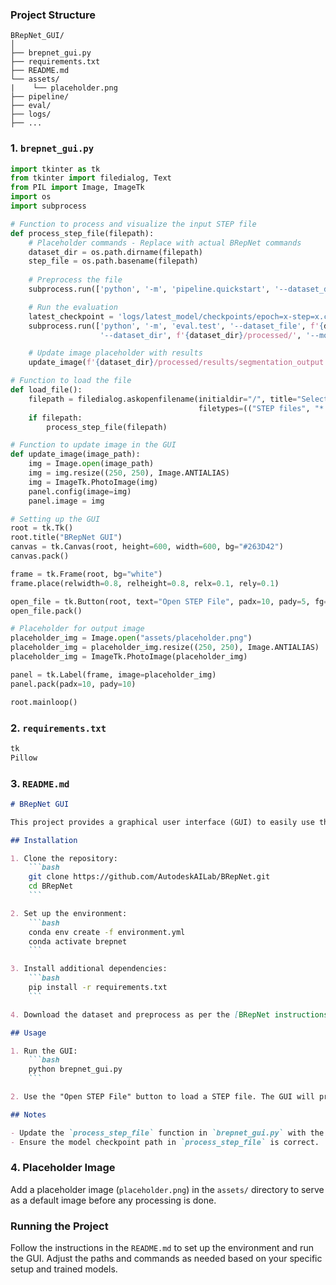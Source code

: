 ### Project Structure

```
BRepNet_GUI/
│
├── brepnet_gui.py
├── requirements.txt
├── README.md
└── assets/
|    └── placeholder.png
├── pipeline/
├── eval/
├── logs/
├── ...
```

### 1. `brepnet_gui.py`

```python
import tkinter as tk
from tkinter import filedialog, Text
from PIL import Image, ImageTk
import os
import subprocess

# Function to process and visualize the input STEP file
def process_step_file(filepath):
    # Placeholder commands - Replace with actual BRepNet commands
    dataset_dir = os.path.dirname(filepath)
    step_file = os.path.basename(filepath)
    
    # Preprocess the file
    subprocess.run(['python', '-m', 'pipeline.quickstart', '--dataset_dir', dataset_dir, '--num_workers', '5'])

    # Run the evaluation
    latest_checkpoint = 'logs/latest_model/checkpoints/epoch=x-step=x.ckpt'  # Update with the correct path
    subprocess.run(['python', '-m', 'eval.test', '--dataset_file', f'{dataset_dir}/processed/dataset.json',
                    '--dataset_dir', f'{dataset_dir}/processed/', '--model', latest_checkpoint])

    # Update image placeholder with results
    update_image(f'{dataset_dir}/processed/results/segmentation_output.png')  # Update with the actual output image path

# Function to load the file
def load_file():
    filepath = filedialog.askopenfilename(initialdir="/", title="Select STEP file",
                                          filetypes=(("STEP files", "*.step *.stp"), ("all files", "*.*")))
    if filepath:
        process_step_file(filepath)

# Function to update image in the GUI
def update_image(image_path):
    img = Image.open(image_path)
    img = img.resize((250, 250), Image.ANTIALIAS)
    img = ImageTk.PhotoImage(img)
    panel.config(image=img)
    panel.image = img

# Setting up the GUI
root = tk.Tk()
root.title("BRepNet GUI")
canvas = tk.Canvas(root, height=600, width=600, bg="#263D42")
canvas.pack()

frame = tk.Frame(root, bg="white")
frame.place(relwidth=0.8, relheight=0.8, relx=0.1, rely=0.1)

open_file = tk.Button(root, text="Open STEP File", padx=10, pady=5, fg="white", bg="#263D42", command=load_file)
open_file.pack()

# Placeholder for output image
placeholder_img = Image.open("assets/placeholder.png")
placeholder_img = placeholder_img.resize((250, 250), Image.ANTIALIAS)
placeholder_img = ImageTk.PhotoImage(placeholder_img)

panel = tk.Label(frame, image=placeholder_img)
panel.pack(padx=10, pady=10)

root.mainloop()
```

### 2. `requirements.txt`

```txt
tk
Pillow
```

### 3. `README.md`

```markdown
# BRepNet GUI

This project provides a graphical user interface (GUI) to easily use the BRepNet project for processing and visualizing STEP files.

## Installation

1. Clone the repository:
    ```bash
    git clone https://github.com/AutodeskAILab/BRepNet.git
    cd BRepNet
    ```

2. Set up the environment:
    ```bash
    conda env create -f environment.yml
    conda activate brepnet
    ```

3. Install additional dependencies:
    ```bash
    pip install -r requirements.txt
    ```

4. Download the dataset and preprocess as per the [BRepNet instructions](https://github.com/AutodeskAILab/BRepNet).

## Usage

1. Run the GUI:
    ```bash
    python brepnet_gui.py
    ```

2. Use the "Open STEP File" button to load a STEP file. The GUI will process the file and display the segmentation and prediction outputs.

## Notes

- Update the `process_step_file` function in `brepnet_gui.py` with the actual paths and commands to process and evaluate the STEP files.
- Ensure the model checkpoint path in `process_step_file` is correct.

```

### 4. Placeholder Image

Add a placeholder image (`placeholder.png`) in the `assets/` directory to serve as a default image before any processing is done.

### Running the Project

Follow the instructions in the `README.md` to set up the environment and run the GUI. Adjust the paths and commands as needed based on your specific setup and trained models.